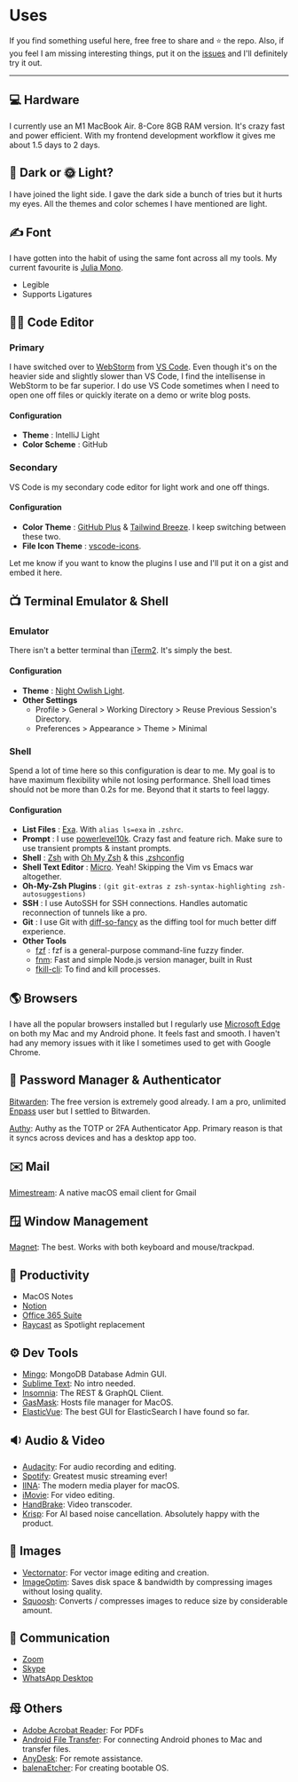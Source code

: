 # Uses

If you find something useful here, free free to share and ⭐️ the repo. Also, if you feel I am missing interesting things, put it on the [issues](https://github.com/praveenpuglia/uses/issues) and I'll definitely try it out.

---

## 💻 Hardware

I currently use an M1 MacBook Air. 8-Core 8GB RAM version. It's crazy fast and power efficient. With my frontend development workflow it gives me about 1.5 days to 2 days.

## 🌚 Dark or 🌞 Light?

I have joined the light side. I gave the dark side a bunch of tries but it hurts my eyes. All the themes and color schemes I have mentioned are light.

## ✍️ Font

I have gotten into the habit of using the same font across all my tools. My current favourite is [Julia Mono](https://juliamono.netlify.app/download/).

- Legible
- Supports Ligatures

## 👨‍💻 Code Editor

### Primary

I have switched over to [WebStorm](https://www.jetbrains.com/webstorm/) from [VS Code](https://code.visualstudio.com/). Even though it's on the heavier side and slightly slower than VS Code, I find the intellisense in WebStorm to be far superior. I do use VS Code sometimes when I need to open one off files or quickly iterate on a demo or write blog posts.

#### Configuration

- **Theme** : IntelliJ Light
- **Color Scheme** : GitHub

### Secondary

VS Code is my secondary code editor for light work and one off things.

#### Configuration

- **Color Theme** : [GitHub Plus](https://marketplace.visualstudio.com/items?itemName=thenikso.github-plus-theme) & [Tailwind Breeze](https://marketplace.visualstudio.com/items?itemName=praveenpuglia.tailwind-breeze). I keep switching between these two.
- **File Icon Theme** : [vscode-icons](https://marketplace.visualstudio.com/items?itemName=vscode-icons-team.vscode-icons).

Let me know if you want to know the plugins I use and I'll put it on a gist and embed it here.

## 📺 Terminal Emulator & Shell

### Emulator

There isn't a better terminal than [iTerm2](https://iterm2.com/). It's simply the best.

#### Configuration

- **Theme** : [Night Owlish Light](https://github.com/praveenpuglia/night-owlish-theme).
- **Other Settings**
  - Profile > General > Working Directory > Reuse Previous Session's Directory.
  - Preferences > Appearance > Theme > Minimal

### Shell

Spend a lot of time here so this configuration is dear to me. My goal is to have maximum flexibility while not losing performance. Shell load times should not be more than 0.2s for me. Beyond that it starts to feel laggy.

#### Configuration

- **List Files** : [Exa](https://github.com/ogham/exa). With `alias ls=exa` in `.zshrc`.
- **Prompt** : I use [powerlevel10k](https://github.com/romkatv/powerlevel10k). Crazy fast and feature rich. Make sure to use transient prompts & instant prompts.
- **Shell** : [Zsh](http://www.zsh.org/) with [Oh My Zsh](https://github.com/robbyrussell/oh-my-zsh) & this [.zshconfig](https://github.com/praveenpuglia/dotfiles/blob/master/.zshrc)
- **Shell Text Editor** : [Micro](https://github.com/zyedidia/micro). Yeah! Skipping the Vim vs Emacs war altogether.
- **Oh-My-Zsh Plugins** : `(git git-extras z zsh-syntax-highlighting zsh-autosuggestions)`
- **SSH** : I use AutoSSH for SSH connections. Handles automatic reconnection of tunnels like a pro.
- **Git** : I use Git with [diff-so-fancy](https://github.com/so-fancy/diff-so-fancy) as the diffing tool for much better diff experience.
- **Other Tools**
  - [fzf](https://github.com/junegunn/fzf) : fzf is a general-purpose command-line fuzzy finder.
  - [fnm](https://github.com/Schniz/fnm): Fast and simple Node.js version manager, built in Rust
  - [fkill-cli](https://github.com/sindresorhus/fkill-cli): To find and kill processes.

## 🌎 Browsers

I have all the popular browsers installed but I regularly use [Microsoft Edge](https://www.microsoft.com/en-us/edge?r=1) on both my Mac and my Android phone. It feels fast and smooth. I haven't had any memory issues with it like I sometimes used to get with Google Chrome.

## 🔐 Password Manager & Authenticator

[Bitwarden](https://bitwarden.com/): The free version is extremely good already.
I am a pro, unlimited [Enpass](https://www.enpass.io/) user but I settled to Bitwarden.

[Authy](https://authy.com/): Authy as the TOTP or 2FA Authenticator App. Primary reason is that it syncs across devices and has a desktop app too.

## ✉️ Mail

[Mimestream](https://mimestream.com/): A native macOS email client for Gmail

## 🪟 Window Management

[Magnet](https://itunes.apple.com/in/app/magnet/id441258766?mt=12): The best. Works with both keyboard and mouse/trackpad.

## 🏃 Productivity

- MacOS Notes
- [Notion](https://notion.so)
- [Office 365 Suite](https://www.office.com/)
- [Raycast](https://raycast.com) as Spotlight replacement

## ⚙️ Dev Tools

- [Mingo](https://mingo.io/): MongoDB Database Admin GUI.
- [Sublime Text](https://www.sublimetext.com/): No intro needed.
- [Insomnia](https://insomnia.rest/): The REST & GraphQL Client.
- [GasMask](https://github.com/2ndalpha/gasmask): Hosts file manager for MacOS.
- [ElasticVue](https://elasticvue.com/): The best GUI for ElasticSearch I have found so far.

## 🔉 Audio & Video

- [Audacity](https://www.audacityteam.org/): For audio recording and editing.
- [Spotify](https://spotify.com): Greatest music streaming ever!
- [IINA](https://iina.io/): The modern media player for macOS.
- [iMovie](https://www.apple.com/in/imovie/): For video editing.
- [HandBrake](https://handbrake.fr/): Video transcoder.
- [Krisp](https://http://krisp.ai/): For AI based noise cancellation. Absolutely happy with the product.

## 🌅 Images

- [Vectornator](https://www.vectornator.io/): For vector image editing and creation.
- [ImageOptim](https://imageoptim.com/mac): Saves disk space & bandwidth by compressing images without losing quality.
- [Squoosh](https://squoosh.app/): Converts / compresses images to reduce size by considerable amount.

## 💬 Communication

- [Zoom](https://zoom.us/)
- [Skype](https://www.skype.com/en/)
- [WhatsApp Desktop](https://www.whatsapp.com/download)

## ⺟ Others

- [Adobe Acrobat Reader](https://get.adobe.com/reader/): For PDFs
- [Android File Transfer](https://www.android.com/filetransfer/): For connecting Android phones to Mac and transfer files.
- [AnyDesk](https://anydesk.com/en): For remote assistance.
- [balenaEtcher](https://www.balena.io/etcher/): For creating bootable OS.
